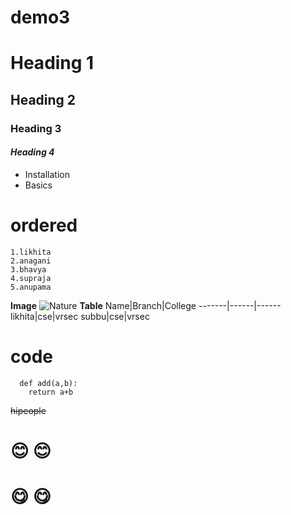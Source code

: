# demo3
# Heading 1
## Heading 2
### Heading 3
#### ***Heading 4***
- Installation 
- Basics
# **ordered**
    1.likhita
    2.anagani
    3.bhavya
    4.supraja
    5.anupama
**Image**
![Nature](https://cdn.pixabay.com/photo/2015/06/19/21/24/the-road-815297__340.jpg)
**Table**
Name|Branch|College
-------|------|------
likhita|cse|vrsec
subbu|cse|vrsec

# **code**
```
  def add(a,b):
    return a+b
 ```
 ~~hipeople~~
#  😊 :blush:
 
 # 😋 :yum:
